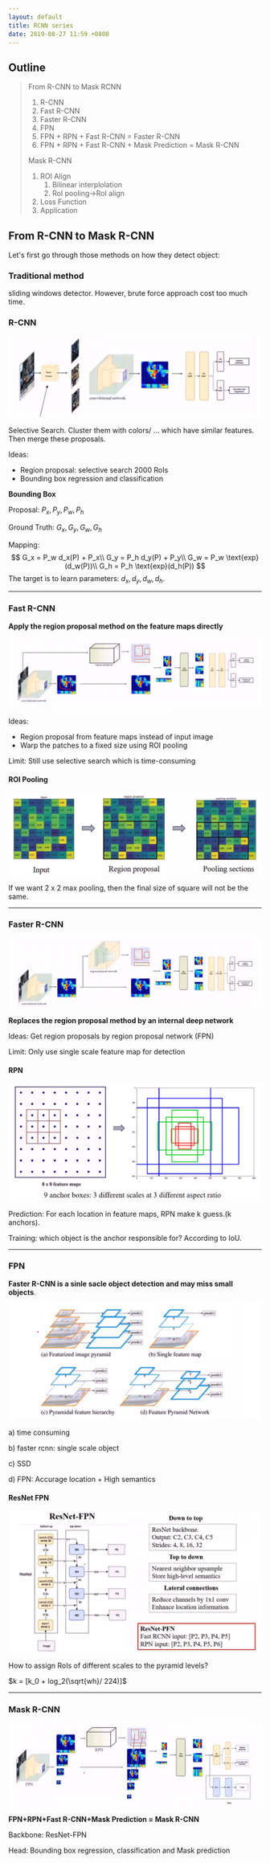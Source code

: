 ```yaml
---
layout: default
title: RCNN series
date: 2019-08-27 11:59 +0800
---
```


## Outline

> From R-CNN to Mask RCNN
>
> 1. R-CNN
> 2. Fast R-CNN
> 3. Faster R-CNN
> 4. FPN
> 5. FPN + RPN + Fast R-CNN = Faster R-CNN
> 6. FPN + RPN + Fast R-CNN + Mask Prediction = Mask R-CNN
>
> Mask R-CNN
>
> 1. ROI Align
>    1. Bilinear interplolation
>    2. RoI pooling->RoI align
> 2. Loss Function
> 3. Application

## From R-CNN to Mask R-CNN

Let's first go through those methods on how they detect object:

### Traditional method 

sliding windows detector. However, brute force approach cost too much time.

### R-CNN

<img src="../images/rcnn/rcnn.png">

Selective Search. Cluster them with colors/ ... which have similar features. Then merge these proposals.

Ideas: 

- Region proposal: selective search 2000 RoIs
- Bounding box regression and classification

**Bounding Box**

Proposal: $P_x, P_y, P_w, P_h$

Ground Truth: $G_x, G_y, G_w, G_h$

Mapping: 
$$
G_x = P_w d_x(P) + P_x\\
G_y = P_h d_y(P) + P_y\\
G_w = P_w \text{exp}(d_w(P))\\
G_h = P_h \text{exp}(d_h(P))
$$
The target is to learn parameters: $d_x, d_y, d_w, d_h$.

---

### Fast R-CNN

**Apply the region proposal method on the feature maps directly**

<img src="../images/rcnn/fastrcnn.png">

Ideas:

- Region proposal from feature maps instead of input image
- Warp the patches to a fixed size using ROI pooling

Limit: Still use selective search which is time-consuming

#### ROI Pooling

<img src="../images/rcnn/roi_pooling.png">

If we want 2 x 2 max pooling, then the final size of square will not be the same.

---

### Faster R-CNN

 <img src="../images/rcnn/fasterrcnn.png">

**Replaces the region proposal method by an internal deep network**

Ideas: Get region proposals by region proposal network (FPN)

Limit: Only use single scale feature map for detection

#### RPN

<img src="../images/rcnn/archor.png">

Prediction: For each location in feature maps, RPN make k guess.(k anchors).

Training: which object is the anchor responsible for? According to IoU.

---

### FPN

**Faster R-CNN is a sinle sacle object detection and may miss small objects**.

<img src="../images/rcnn/fpn.png">

a) time consuming

b) faster rcnn: single scale object

c) SSD

d) FPN: Accurage location + High semantics

#### ResNet FPN

<img src="../images/rcnn/resnet_fpn.png">

How to assign RoIs of different scales to the pyramid levels?

$k = [k_0 + log_2(\sqrt{wh}/ 224)]$

---

### Mask R-CNN

<img src="../images/rcnn/maskrcnn.png">

**FPN+RPN+Fast R-CNN+Mask Prediction = Mask R-CNN**

Backbone: ResNet-FPN

Head: Bounding box regression, classification and Mask prediction

